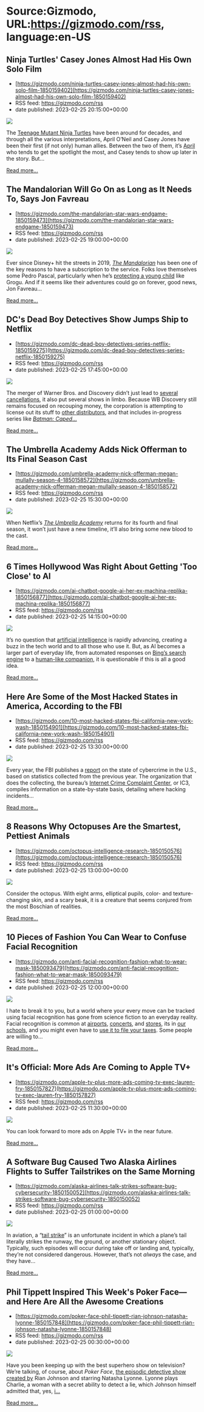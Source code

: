 # Source:Gizmodo, URL:https://gizmodo.com/rss, language:en-US

## Ninja Turtles' Casey Jones Almost Had His Own Solo Film
 - [https://gizmodo.com/ninja-turtles-casey-jones-almost-had-his-own-solo-film-1850159402](https://gizmodo.com/ninja-turtles-casey-jones-almost-had-his-own-solo-film-1850159402)
 - RSS feed: https://gizmodo.com/rss
 - date published: 2023-02-25 20:15:00+00:00

<img class="type:primaryImage" src="https://i.kinja-img.com/gawker-media/image/upload/s--WC8joPme--/c_fit,fl_progressive,q_80,w_636/a4e3b0b391d736cc0aa8e2208784dec1.jpg" /><p>The <a href="https://gizmodo.com/tmnt-street-fighter-comic-idw-capcom-1850122851">Teenage Mutant Ninja Turtles</a> have been around for decades, and through all the various interpretations, April O’Neil and Casey Jones have been their first (if not only) human allies. Between the two of them, it’s <a href="https://gizmodo.com/here-are-the-new-teenage-mutant-ninja-turtles-as-well-1822625408">April</a> who tends to get the spotlight the most, and Casey tends to show up later in the story. But…</p><p><a href="https://gizmodo.com/ninja-turtles-casey-jones-almost-had-his-own-solo-film-1850159402">Read more...</a></p>

## The Mandalorian Will Go On as Long as It Needs To, Says Jon Favreau
 - [https://gizmodo.com/the-mandalorian-star-wars-endgame-1850159473](https://gizmodo.com/the-mandalorian-star-wars-endgame-1850159473)
 - RSS feed: https://gizmodo.com/rss
 - date published: 2023-02-25 19:00:00+00:00

<img class="type:primaryImage" src="https://i.kinja-img.com/gawker-media/image/upload/s--O1NsLf0B--/c_fit,fl_progressive,q_80,w_636/d16408c76fb1ace9ece3643b26bb2018.jpg" /><p>Ever since Disney+ hit the streets in 2019, <a href="https://gizmodo.com/mandalorian-season-3-clip-grogu-star-wars-greef-karga-1850118072"><em>The Mandalorian</em></a><em> </em>has been one of the key reasons to have a subscription to the service. Folks love themselves some Pedro Pascal, particularly when he’s <a href="https://gizmodo.com/hbo-the-last-of-us-season-2-plans-1850046085">protecting a young child</a> like Grogu. And if it seems like their adventures could go on forever, good news, Jon Favreau…</p><p><a href="https://gizmodo.com/the-mandalorian-star-wars-endgame-1850159473">Read more...</a></p>

## DC's Dead Boy Detectives Show Jumps Ship to Netflix
 - [https://gizmodo.com/dc-dead-boy-detectives-series-netflix-1850159275](https://gizmodo.com/dc-dead-boy-detectives-series-netflix-1850159275)
 - RSS feed: https://gizmodo.com/rss
 - date published: 2023-02-25 17:45:00+00:00

<img class="type:primaryImage" src="https://i.kinja-img.com/gawker-media/image/upload/s--y_5_1mcR--/c_fit,fl_progressive,q_80,w_636/f09e34287c094554724e68f5c13b68e5.jpg" /><p>The merger of Warner Bros. and Discovery didn’t just lead to <a href="https://gizmodo.com/doom-patrol-titans-canceled-season-5-hbo-max-james-gunn-1850034230">several cancellations</a>, it also put several shows in limbo. Because WB Discovery still remains focused on recouping money, the corporation is attempting to license out its stuff to <a href="https://gizmodo.com/hbo-max-the-nevers-tubi-streaming-1850103472">other distributors</a>, and that includes in-progress series like <a href="https://gizmodo.com/batman-caped-crusader-streaming-savior-1849464663"><em>Batman: Caped</em>…</a></p><p><a href="https://gizmodo.com/dc-dead-boy-detectives-series-netflix-1850159275">Read more...</a></p>

## The Umbrella Academy Adds Nick Offerman to Its Final Season Cast
 - [https://gizmodo.com/umbrella-academy-nick-offerman-megan-mullally-season-4-1850158572](https://gizmodo.com/umbrella-academy-nick-offerman-megan-mullally-season-4-1850158572)
 - RSS feed: https://gizmodo.com/rss
 - date published: 2023-02-25 15:30:00+00:00

<img class="type:primaryImage" src="https://i.kinja-img.com/gawker-media/image/upload/s--vxJDNmMq--/c_fit,fl_progressive,q_80,w_636/b0a6b87247e673261f284790b8bf9398.jpg" /><p>When Netflix’s <a href="https://gizmodo.com/umbrella-academy-season-3-netflix-review-elliot-page-1849102340"><em>The Umbrella Academy</em></a><em> </em>returns for its fourth and final season, it won’t just have a new timeline, it’ll also bring some new blood to the cast. </p><p><a href="https://gizmodo.com/umbrella-academy-nick-offerman-megan-mullally-season-4-1850158572">Read more...</a></p>

## 6 Times Hollywood Was Right About Getting 'Too Close' to AI
 - [https://gizmodo.com/ai-chatbot-google-ai-her-ex-machina-replika-1850156877](https://gizmodo.com/ai-chatbot-google-ai-her-ex-machina-replika-1850156877)
 - RSS feed: https://gizmodo.com/rss
 - date published: 2023-02-25 14:15:00+00:00

<img class="type:primaryImage" src="https://i.kinja-img.com/gawker-media/image/upload/s--RTMMyLfs--/c_fit,fl_progressive,q_80,w_636/0ba012387fa62618509805c008878566.jpg" /><p>It’s no question that <a href="https://gizmodo.com/facebook-chatgpt-google-ai-chatbot-google-bard-1850155514">artificial intelligence</a> is rapidly advancing, creating a buzz in the tech world and to all those who use it. But, as AI becomes a larger part of everyday life, from automated responses on <a href="https://gizmodo.com/bing-ai-chatgpt-microsoft-alter-ego-sydney-dead-1850149974">Bing’s search engine</a> to a <a href="https://gizmodo.com/replika-chatbot-ai-reddit-1850120099">human-like  companion</a>, it is questionable if this is all a good idea. </p><p><a href="https://gizmodo.com/ai-chatbot-google-ai-her-ex-machina-replika-1850156877">Read more...</a></p>

## Here Are Some of the Most Hacked States in America, According to the FBI
 - [https://gizmodo.com/10-most-hacked-states-fbi-california-new-york-wash-1850154901](https://gizmodo.com/10-most-hacked-states-fbi-california-new-york-wash-1850154901)
 - RSS feed: https://gizmodo.com/rss
 - date published: 2023-02-25 13:30:00+00:00

<img class="type:primaryImage" src="https://i.kinja-img.com/gawker-media/image/upload/s--PZwkDDrx--/c_fit,fl_progressive,q_80,w_636/a1b0a995bb5982a02e7d4ec28705fb42.jpg" /><p>Every year, the FBI publishes a <a href="https://gizmodo.com/cybercrime-is-booming-and-its-costing-america-billions-1846503330">report</a> on the state of cybercrime in the U.S., based on statistics collected from the previous year. The organization that does the collecting, the bureau’s <a href="https://www.ic3.gov/" rel="noopener noreferrer" target="_blank">Internet Crime Complaint Center</a>, or IC3, compiles information on a state-by-state basis, detailing where hacking incidents…</p><p><a href="https://gizmodo.com/10-most-hacked-states-fbi-california-new-york-wash-1850154901">Read more...</a></p>

## 8 Reasons Why Octopuses Are the Smartest, Pettiest Animals
 - [https://gizmodo.com/octopus-intelligence-research-1850150576](https://gizmodo.com/octopus-intelligence-research-1850150576)
 - RSS feed: https://gizmodo.com/rss
 - date published: 2023-02-25 13:00:00+00:00

<img class="type:primaryImage" src="https://i.kinja-img.com/gawker-media/image/upload/s--9YAIwTOM--/c_fit,fl_progressive,q_80,w_636/891388044aa365aeb1d7454dd7865d25.jpg" /><p>Consider the octopus. With eight arms, elliptical pupils, color- and texture-changing skin, and a scary beak, it is a creature that seems conjured from the most Boschian of realities.</p><p><a href="https://gizmodo.com/octopus-intelligence-research-1850150576">Read more...</a></p>

## 10 Pieces of Fashion You Can Wear to Confuse Facial Recognition
 - [https://gizmodo.com/anti-facial-recognition-fashion-what-to-wear-mask-1850093479](https://gizmodo.com/anti-facial-recognition-fashion-what-to-wear-mask-1850093479)
 - RSS feed: https://gizmodo.com/rss
 - date published: 2023-02-25 12:00:00+00:00

<img class="type:primaryImage" src="https://i.kinja-img.com/gawker-media/image/upload/s--k2GcsIar--/c_fit,fl_progressive,q_80,w_636/5962a488996ecd92c5b806c0c89f5c0a.jpg" /><p>I hate to break it to you, but a world where your every move can be tracked using facial recognition has gone from science fiction to an everyday reality. Facial recognition is common at <a href="https://gizmodo.com/airports-holiday-travel-tsa-facial-recognition-1849855925">airports</a>, <a href="https://gizmodo.com/madison-square-garden-facial-recognition-what-we-know-1850041475">concerts</a>, and <a href="https://gizmodo.com/yeah-so-it-turns-out-rite-aid-has-been-using-face-reco-1844537336">stores</a>, its in <a href="https://gizmodo.com/clearview-ai-facial-recognition-privacy-1848975528">our schools</a>, and you might even have to <a href="https://gizmodo.com/irs-will-require-facial-recognition-scans-to-access-you-1848387715">use it to file your taxes</a>. Some people are willing to…</p><p><a href="https://gizmodo.com/anti-facial-recognition-fashion-what-to-wear-mask-1850093479">Read more...</a></p>

## It's Official: More Ads Are Coming to Apple TV+
 - [https://gizmodo.com/apple-tv-plus-more-ads-coming-tv-exec-lauren-fry-1850157827](https://gizmodo.com/apple-tv-plus-more-ads-coming-tv-exec-lauren-fry-1850157827)
 - RSS feed: https://gizmodo.com/rss
 - date published: 2023-02-25 11:30:00+00:00

<img class="type:primaryImage" src="https://i.kinja-img.com/gawker-media/image/upload/s--Pjkt4zZn--/c_fit,fl_progressive,q_80,w_636/83ea4452c434ea1955f1468fc573c74f.jpg" /><p>You can look forward to more ads on Apple TV+ in the near future. </p><p><a href="https://gizmodo.com/apple-tv-plus-more-ads-coming-tv-exec-lauren-fry-1850157827">Read more...</a></p>

## A Software Bug Caused Two Alaska Airlines Flights to Suffer Tailstrikes on the Same Morning
 - [https://gizmodo.com/alaska-airlines-talk-strikes-software-bug-cybersecurity-1850150052](https://gizmodo.com/alaska-airlines-talk-strikes-software-bug-cybersecurity-1850150052)
 - RSS feed: https://gizmodo.com/rss
 - date published: 2023-02-25 01:00:00+00:00

<img class="type:primaryImage" src="https://i.kinja-img.com/gawker-media/image/upload/s--jYzJrH4q--/c_fit,fl_progressive,q_80,w_636/548b3ef4efa0a598c9dad052169fc682.jpg" /><p>In aviation, a “<a href="https://www.skybrary.aero/articles/tail-strike" rel="noopener noreferrer" target="_blank">tail strike</a>” is an unfortunate incident in which a plane’s tail literally strikes the runway, the ground, or another stationary object. Typically, such episodes will occur during take off or landing and, typically, they’re not considered dangerous. However, that’s not <em>always</em> the case, and they have…</p><p><a href="https://gizmodo.com/alaska-airlines-talk-strikes-software-bug-cybersecurity-1850150052">Read more...</a></p>

## Phil Tippett Inspired This Week's Poker Face—and Here Are All the Awesome Creations
 - [https://gizmodo.com/poker-face-phil-tippett-rian-johnson-natasha-lyonne-1850157848](https://gizmodo.com/poker-face-phil-tippett-rian-johnson-natasha-lyonne-1850157848)
 - RSS feed: https://gizmodo.com/rss
 - date published: 2023-02-25 00:30:00+00:00

<img class="type:primaryImage" src="https://i.kinja-img.com/gawker-media/image/upload/s---cwzxbGL--/c_fit,fl_progressive,q_80,w_636/f5cbac7a479838b3467b69ef12f6755d.jpg" /><p>Have you been keeping up with the best superhero show on television? We’re talking, of course, about<em> Poker Face</em>, <a href="https://gizmodo.com/poker-face-tv-review-rian-johnson-peacock-natasha-lyonn-1850025269">the episodic detective show created by</a> Rian Johnson and starring Natasha Lyonne. Lyonne plays Charlie, a woman with a secret ability to detect a lie, which Johnson himself admitted that, yes, <a href="https://gizmodo.com/poker-face-rian-johnson-interview-peacock-knives-out-1850008185">i…</a></p><p><a href="https://gizmodo.com/poker-face-phil-tippett-rian-johnson-natasha-lyonne-1850157848">Read more...</a></p>

